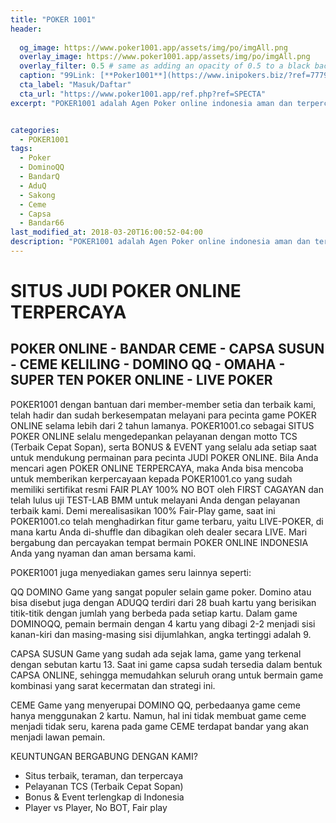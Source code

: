 ```yaml
---
title: "POKER 1001"
header:
  
  og_image: https://www.poker1001.app/assets/img/po/imgAll.png
  overlay_image: https://www.poker1001.app/assets/img/po/imgAll.png
  overlay_filter: 0.5 # same as adding an opacity of 0.5 to a black background
  caption: "99Link: [**Poker1001**](https://www.inipokers.biz/?ref=7779)"
  cta_label: "Masuk/Daftar"
  cta_url: "https://www.poker1001.app/ref.php?ref=SPECTA"
excerpt: "POKER1001 adalah Agen Poker online indonesia aman dan terpercaya yang menyediakan permainan Bandarq Online, DominoQQ, Capsa Susun, Bandar Poker, AduQ dan PokerQQ."


categories:
  - POKER1001
tags:
  - Poker
  - DominoQQ
  - BandarQ
  - AduQ
  - Sakong
  - Ceme
  - Capsa
  - Bandar66
last_modified_at: 2018-03-20T16:00:52-04:00
description: "POKER1001 adalah Agen Poker online indonesia aman dan terpercaya yang menyediakan permainan Bandarq Online, DominoQQ, Capsa Susun, Bandar Poker, AduQ dan PokerQQ."
---
```

<h1>SITUS JUDI POKER ONLINE TERPERCAYA</h1>
<h2>POKER ONLINE - BANDAR CEME - CAPSA SUSUN - CEME KELILING - DOMINO QQ - OMAHA - SUPER TEN
POKER ONLINE - LIVE POKER</h2>
POKER1001 dengan bantuan dari member-member setia dan terbaik kami, telah hadir dan sudah berkesempatan melayani para pecinta game POKER ONLINE selama lebih dari 2 tahun lamanya. POKER1001.co sebagai SITUS POKER ONLINE selalu mengedepankan pelayanan dengan motto TCS (Terbaik Cepat Sopan), serta BONUS & EVENT yang selalu ada setiap saat untuk mendukung permainan para pecinta JUDI POKER ONLINE. Bila Anda mencari agen POKER ONLINE TERPERCAYA, maka Anda bisa mencoba untuk memberikan kerpercayaan kepada POKER1001.co yang sudah memiliki sertifikat resmi FAIR PLAY 100% NO BOT oleh FIRST CAGAYAN dan telah lulus uji TEST-LAB BMM untuk melayani Anda dengan pelayanan terbaik kami. Demi merealisasikan 100% Fair-Play game, saat ini POKER1001.co telah menghadirkan fitur game terbaru, yaitu LIVE-POKER, di mana kartu Anda di-shuffle dan dibagikan oleh dealer secara LIVE. Mari bergabung dan percayakan tempat bermain POKER ONLINE INDONESIA Anda yang nyaman dan aman bersama kami.

POKER1001 juga menyediakan games seru lainnya seperti:

QQ DOMINO
Game yang sangat populer selain game poker. Domino atau bisa disebut juga dengan ADUQQ terdiri dari 28 buah kartu yang berisikan titik-titik dengan jumlah yang berbeda pada setiap kartu. Dalam game DOMINOQQ, pemain bermain dengan 4 kartu yang dibagi 2-2 menjadi sisi kanan-kiri dan masing-masing sisi dijumlahkan, angka tertinggi adalah 9.

CAPSA SUSUN
Game yang sudah ada sejak lama, game yang terkenal dengan sebutan kartu 13. Saat ini game capsa sudah tersedia dalam bentuk CAPSA ONLINE, sehingga memudahkan seluruh orang untuk bermain game kombinasi yang sarat kecermatan dan strategi ini.

CEME
Game yang menyerupai DOMINO QQ, perbedaanya game ceme hanya menggunakan 2 kartu. Namun, hal ini tidak membuat game ceme menjadi tidak seru, karena pada game CEME terdapat bandar yang akan menjadi lawan pemain.

KEUNTUNGAN BERGABUNG DENGAN KAMI?
- Situs terbaik, teraman, dan terpercaya 
- Pelayanan TCS (Terbaik Cepat Sopan) 
- Bonus & Event terlengkap di Indonesia 
- Player vs Player, No BOT, Fair play
